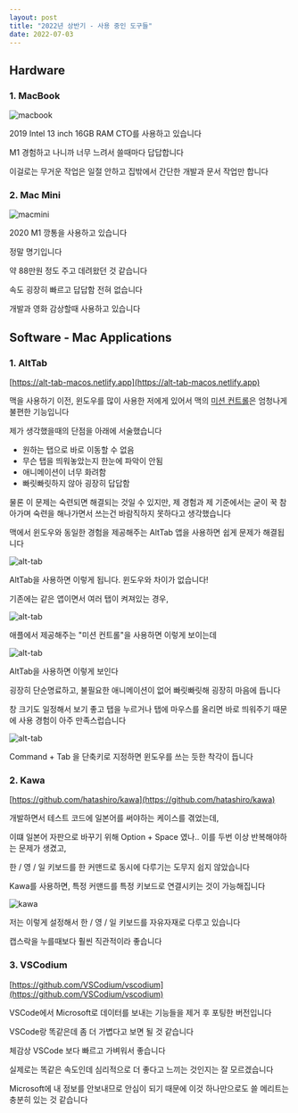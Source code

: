 ```yaml
---
layout: post
title: "2022년 상반기 - 사용 중인 도구들"
date: 2022-07-03
---
```


## Hardware

### 1. MacBook

![macbook](/blog/assets/images/macbook.jpeg)

2019 Intel 13 inch 16GB RAM CTO를 사용하고 있습니다

M1 경험하고 나니까 너무 느려서 쓸때마다 답답합니다

이걸로는 무거운 작업은 일절 안하고 집밖에서 간단한 개발과 문서 작업만 합니다

### 2. Mac Mini

![macmini](/blog/assets/images/macmini.jpeg)

2020 M1 깡통을 사용하고 있습니다

정말 명기입니다

약 88만원 정도 주고 데려왔던 것 같습니다

속도 굉장히 빠르고 답답함 전혀 없습니다

개발과 영화 감상할때 사용하고 있습니다

## Software - Mac Applications

### 1. AltTab

[https://alt-tab-macos.netlify.app](https://alt-tab-macos.netlify.app)

맥을 사용하기 이전, 윈도우를 많이 사용한 저에게 있어서 맥의 [미션 컨트롤](https://support.apple.com/ko-kr/HT204100)은 엄청나게 불편한 기능입니다

제가 생각했을때의 단점을 아래에 서술했습니다

* 원하는 탭으로 바로 이동할 수 없음
* 무슨 탭을 띄워놓았는지 한눈에 파악이 안됨
* 애니메이션이 너무 화려함
* 빠릿빠릿하지 않아 굉장히 답답함

물론 이 문제는 숙련되면 해결되는 것일 수 있지만, 제 경험과 제 기준에서는 굳이 꾹 참아가며 숙련을 해나가면서 쓰는건 바람직하지 못하다고 생각했습니다

맥에서 윈도우와 동일한 경험을 제공해주는 AltTab 앱을 사용하면 쉽게 문제가 해결됩니다

![alt-tab](/blog/assets/images/alt-tab-1.jpeg)

AltTab을 사용하면 이렇게 됩니다. 윈도우와 차이가 없습니다!

기존에는 같은 앱이면서 여러 탭이 켜져있는 경우, 

![alt-tab](/blog/assets/images/alt-tab-2.png)

애플에서 제공해주는 "미션 컨트롤"을 사용하면 이렇게 보이는데

![alt-tab](/blog/assets/images/alt-tab-3.png)

AltTab을 사용하면 이렇게 보인다

굉장히 단순명료하고, 불필요한 애니메이션이 없어 빠릿빠릿해 굉장히 마음에 듭니다

창 크기도 일정해서 보기 좋고 탭을 누르거나 탭에 마우스를 올리면 바로 띄워주기 때문에 사용 경험이 아주 만족스럽습니다

![alt-tab](/blog/assets/images/alt-tab-4.png)

Command + Tab 을 단축키로 지정하면 윈도우를 쓰는 듯한 착각이 듭니다

### 2. Kawa

[https://github.com/hatashiro/kawa](https://github.com/hatashiro/kawa)

개발하면서 테스트 코드에 일본어를 써야하는 케이스를 겪었는데,

이떄 일본어 자판으로 바꾸기 위해 Option + Space 였나.. 이를 두번 이상 반복해야하는 문제가 생겼고,

한 / 영 / 일 키보드를 한 커맨드로 동시에 다루기는 도무지 쉽지 않았습니다

Kawa를 사용하면, 특정 커맨드를 특정 키보드로 연결시키는 것이 가능해집니다

![kawa](kawa-1.png)

저는 이렇게 설정해서 한 / 영 / 일 키보드를 자유자재로 다루고 있습니다

캡스락을 누를때보다 훨씬 직관적이라 좋습니다

### 3. VSCodium

[https://github.com/VSCodium/vscodium](https://github.com/VSCodium/vscodium)

VSCode에서 Microsoft로 데이터를 보내는 기능들을 제거 후 포팅한 버전입니다

VSCode랑 똑같은데 좀 더 가볍다고 보면 될 것 같습니다

체감상 VSCode 보다 빠르고 가벼워서 좋습니다

실제로는 똑같은 속도인데 심리적으로 더 좋다고 느끼는 것인지는 잘 모르겠습니다

Microsoft에 내 정보를 안보내므로 안심이 되기 때문에 이것 하나만으로도 쓸 메리트는 충분히 있는 것 같습니다

